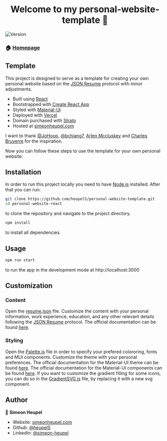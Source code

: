 <h1 align="center">Welcome to my personal-website-template 👋</h1>
<p>
  <img alt="Version" src="https://img.shields.io/badge/version-0.1.0-blue.svg?cacheSeconds=2592000" />
</p>

### 🏠 [Homepage](https://simeonheupel.com)

## Template

This project is designed to serve as a template for creating your own personal website based on the [JSON Resume](https://jsonresume.org/) protocol with minor adjustments.

- Built using [React](https://reactjs.org/)
- Bootstrapped with [Create React App](https://github.com/facebook/create-react-app)
- Styled with [Material-UI](https://mui.com/)
- Deployed with [Vercel](https://vercel.com/)
- Domain purchased with [Strato](https://www.strato.de/)
- Hosted at [simeonheupel.com](https://simeonheupel.com)

I want to thank [@JoHoop](https://github.com/JoHoop), [@bchiang7](https://github.com/bchiang7), [Arlen Mccluskey](https://www.arlenmccluskey.com/) and [Charles Bruyerre](https://itssharl.ee/) for the inspiration.

Now you can follow these steps to use the template for your own personal website:

## Installation

In order to run this project locally you need to have [Node.js](https://nodejs.org/en/) installed. After that you can run:

```sh
git clone https://github.com/heupelS/personal-website-template.git
cd personal-website-react
```

to clone the repository and navigate to the project directory.

```sh
npm install
```

to install all dependencies.

## Usage

```sh
npm run start
```

to run the app in the development mode at http://localhost:3000

## Customization

### Content

Open the [resume.json](src/assets/resume.json) file. Customize the content with your personal information, work experience, education, and any other relevant details following the [JSON Resume](https://jsonresume.org/) protocol. The official documentation can be found [here](https://jsonresume.org/schema/).

### Styling

Open the [Palette.js](src/components/themes/Palette.js) file in order to specify your prefered colororing, fonts and MUI components. Customize the theme with your personal preferences. The official documentation for the Material-UI theme can be found [here](https://mui.com/customization/theming/). The official documentation for the Material-UI components can be found [here](https://mui.com/material-ui/). If you want to customize the gradient filling for some icons, you can do so in the [GradientSVG.js](src/components/utils/GradientSVG.js) file, by replacing it with a new svg component.

## Author

👤 **Simeon Heupel**

- Website: [simeonheupel.com](https://simeonheupel.com)
- Github: [@heupelS](https://github.com/heupelS)
- LinkedIn: [@simeon-heupel](https://linkedin.com/in/simeon-heupel)
